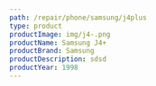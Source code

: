 ```yaml
---
path: /repair/phone/samsung/j4plus
type: product
productImage: img/j4-.png
productName: Samsung J4+
productBrand: Samsung
productDescription: sdsd
productYear: 1998
---
```

